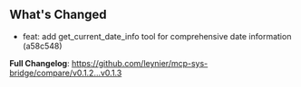 ## What's Changed

- feat: add get_current_date_info tool for comprehensive date information (a58c548)

**Full Changelog**: https://github.com/leynier/mcp-sys-bridge/compare/v0.1.2...v0.1.3

